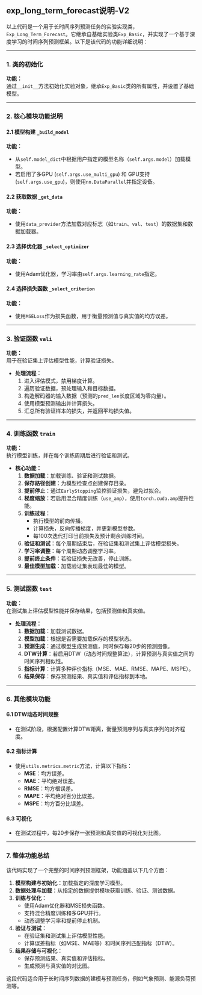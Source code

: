 ## exp_long_term_forecast说明-V2 

以上代码是一个用于长时间序列预测任务的实验实现类，`Exp_Long_Term_Forecast`。它继承自基础实验类`Exp_Basic`，并实现了一个基于深度学习的时间序列预测框架。以下是该代码的功能详细说明：

---

### 1. **类的初始化**

**功能：**  
通过`__init__`方法初始化实验对象，继承`Exp_Basic`类的所有属性，并设置了基础模型。

---

### 2. **核心模块功能说明**

#### 2.1 **模型构建 `_build_model`**
**功能：**
- 从`self.model_dict`中根据用户指定的模型名称（`self.args.model`）加载模型。
- 若启用了多GPU (`self.args.use_multi_gpu`) 和 GPU支持 (`self.args.use_gpu`)，则使用`nn.DataParallel`并指定设备。

#### 2.2 **获取数据 `_get_data`**
**功能：**
- 使用`data_provider`方法加载对应标志（如`train`、`val`、`test`）的数据集和数据加载器。

#### 2.3 **选择优化器 `_select_optimizer`**
**功能：**
- 使用Adam优化器，学习率由`self.args.learning_rate`指定。

#### 2.4 **选择损失函数 `_select_criterion`**
**功能：**
- 使用`MSELoss`作为损失函数，用于衡量预测值与真实值的均方误差。

---

### 3. **验证函数 `vali`**

**功能：**  
用于在验证集上评估模型性能，计算验证损失。  
- **处理流程：**
  1. 进入评估模式，禁用梯度计算。
  2. 遍历验证数据，预处理输入和目标数据。
  3. 构造解码器的输入数据（预测的`pred_len`长度区域为零向量）。
  4. 使用模型预测输出并计算损失。
  5. 汇总所有验证样本的损失，并返回平均损失值。

---

### 4. **训练函数 `train`**

**功能：**  
执行模型训练，并在每个训练周期后进行验证和测试。

- **核心功能：**
  1. **数据加载**：加载训练、验证和测试数据。
  2. **保存路径创建**：为模型检查点创建保存目录。
  3. **提前停止**：通过`EarlyStopping`监控验证损失，避免过拟合。
  4. **梯度缩放**：若启用混合精度训练（`use_amp`），使用`torch.cuda.amp`提升性能。
  5. **训练过程**：
     - 执行模型的前向传播。
     - 计算损失，反向传播梯度，并更新模型参数。
     - 每100次迭代打印当前损失及预计剩余训练时间。
  6. **验证和测试**：每个周期结束后，在验证集和测试集上评估模型损失。
  7. **学习率调整**：每个周期动态调整学习率。
  8. **提前终止条件**：若验证损失无改善，停止训练。
  9. **最佳模型加载**：加载验证集表现最佳的模型。

---

### 5. **测试函数 `test`**

**功能：**  
在测试集上评估模型性能并保存结果，包括预测值和真实值。

- **处理流程：**
  1. **数据加载**：加载测试数据。
  2. **模型加载**：根据是否需要加载保存的模型状态。
  3. **预测生成**：通过模型生成预测值，同时保存每20步的预测图像。
  4. **DTW计算**：若启用DTW（动态时间规整算法），计算预测与真实值之间的时间序列相似性。
  5. **指标计算**：计算多种评价指标（MSE、MAE、RMSE、MAPE、MSPE）。
  6. **结果保存**：保存预测结果、真实值和评估指标到本地。

---

### 6. **其他模块功能**

#### 6.1 **DTW动态时间规整**
- 在测试阶段，根据配置计算DTW距离，衡量预测序列与真实序列的对齐程度。

#### 6.2 **指标计算**
- 使用`utils.metrics.metric`方法，计算以下指标：
  - **MSE**：均方误差。
  - **MAE**：平均绝对误差。
  - **RMSE**：均方根误差。
  - **MAPE**：平均绝对百分比误差。
  - **MSPE**：均方百分比误差。

#### 6.3 **可视化**
- 在测试过程中，每20步保存一张预测和真实值的可视化对比图。

---

### 7. **整体功能总结**

该代码实现了一个完整的时间序列预测框架，功能涵盖以下几个方面：
1. **模型构建与初始化**：加载指定的深度学习模型。
2. **数据处理与加载**：从指定的数据提供模块获取训练、验证、测试数据。
3. **训练与优化**：
   - 使用Adam优化器和MSE损失函数。
   - 支持混合精度训练和多GPU并行。
   - 动态调整学习率和提前停止机制。
4. **验证与测试**：
   - 在验证集和测试集上评估模型性能。
   - 计算误差指标（如MSE、MAE等）和时间序列匹配指标（DTW）。
5. **结果存储与可视化**：
   - 保存预测结果、真实值和评估指标。
   - 生成预测与真实值的对比图。

这段代码适合用于长时间序列数据的建模与预测任务，例如气象预测、能源负荷预测等。
